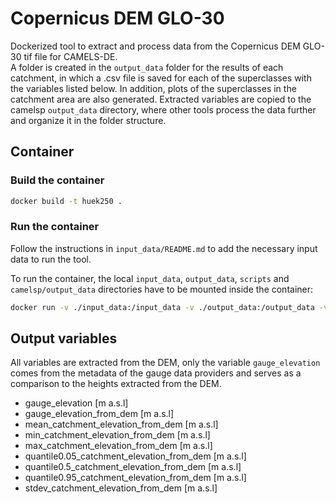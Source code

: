 # Copernicus DEM GLO-30

Dockerized tool to extract and process data from the Copernicus DEM GLO-30 tif file for CAMELS-DE.  
A folder is created in the `output_data` folder for the results of each catchment, in which a .csv file is saved for each of the superclasses with the variables listed below. In addition, plots of the superclasses in the catchment area are also generated. Extracted variables are copied to the camelsp `output_data` directory, where other tools process the data further and organize it in the folder structure.

## Container

### Build the container

```bash
docker build -t huek250 .
```

### Run the container

Follow the instructions in `input_data/README.md` to add the necessary input data to run the tool. 

To run the container, the local `input_data`, `output_data`, `scripts` and `camelsp/output_data` directories have to be mounted inside the container:

```bash
docker run -v ./input_data:/input_data -v ./output_data:/output_data -v ./scripts:/scripts -v /path/to/local/camelsp/output_data:/camelsp/output_data -it --rm huek250
```

## Output variables

All variables are extracted from the DEM, only the variable `gauge_elevation` comes from the metadata of the gauge data providers and serves as a comparison to the heights extracted from the DEM.

- gauge_elevation [m a.s.l]
- gauge_elevation_from_dem [m a.s.l]
- mean_catchment_elevation_from_dem [m a.s.l]
- min_catchment_elevation_from_dem [m a.s.l]
- max_catchment_elevation_from_dem [m a.s.l]
- quantile0.05_catchment_elevation_from_dem [m a.s.l]
- quantile0.5_catchment_elevation_from_dem [m a.s.l]
- quantile0.95_catchment_elevation_from_dem [m a.s.l]
- stdev_catchment_elevation_from_dem [m a.s.l]
